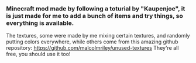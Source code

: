 ### Minecraft mod made by following a toturial by "Kaupenjoe", it is just made for me to add a bunch of items and try things, so everything is available.

The textures, some were made by me mixing certain textures, and randomly putting colors everywhere, while others come from this amazing github repository:
https://github.com/malcolmriley/unused-textures
They're all free, you should use it too!
